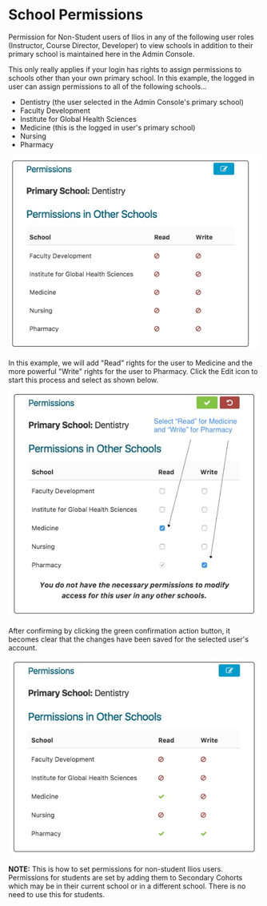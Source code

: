 # School Permissions

Permission for Non-Student users of Ilios in any of the following user roles \(Instructor, Course Director, Developer\) to view schools in addition to their primary school is maintained here in the Admin Console.

This only really applies if your login has rights to assign permissions to schools other than your own primary school. In this example, the logged in user can assign permissions to all of the following schools...

* Dentistry \(the user selected in the Admin Console's primary school\)
* Faculty Development 
* Institute for Global Health Sciences 
* Medicine \(this is the logged in user's primary school\) 
* Nursing
* Pharmacy

![](../.gitbook/assets/school_perms.jpg)

In this example, we will add "Read" rights for the user to Medicine and the more powerful "Write" rights for the user to Pharmacy. Click the Edit icon to start this process and select as shown below.

![](../.gitbook/assets/modify_perms.jpg)

After confirming by clicking the green confirmation action button, it becomes clear that the changes have been saved for the selected user's account.

![](../.gitbook/assets/confirmed_perms.jpg)

**NOTE:** This is how to set permissions for non-student Ilios users. Permissions for students are set by adding them to Secondary Cohorts which may be in their current school or in a different school. There is no need to use this for students.

